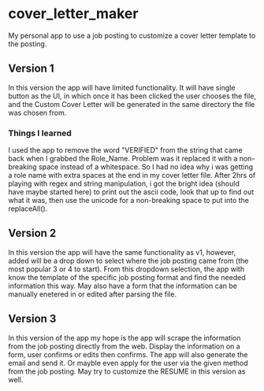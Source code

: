 # cover_letter_maker
My personal app to use a job posting to customize a cover letter template to the posting.

## Version 1 ##
In this version the app will have limited functionality.  It will have single button as the UI, in which once it has been clicked the user chooses the file, and the Custom Cover Letter will be generated in the same directory the file was chosen from.
### Things I learned ###
I used the app to remove the word "VERIFIED" from the string that came back when I grabbed the Role_Name.  Problem was it replaced it with a non-breaking space instead of a whitespace.  So I had no idea why i was getting a role name with extra spaces at the end in my cover letter file.  After 2hrs of playing with regex and string manipulation, i got the bright idea (should have maybe started here) to print out the ascii code, look that up to find out what it was, then use the unicode for a non-breaking space to put into the replaceAll().


## Version 2 ##
In this version the app will have the same functionality as v1, however, added will be a drop down to select where the job posting came from (the most popular 3 or 4 to start).
From this dropdown selection, the app with know the template of the specific job posting format and find the needed information this way.
May also have a form that the information can be manually enetered in or edited after parsing the file.

## Version 3 ##
In this version of the app my hope is the app will scrape the information from the job posting directly from the web.  Display the information on a form, user confirms or edits then confirms.
The app will also generate the email and send it.  Or mayble even apply for the user via the given method from the job posting. May try to customize the RESUME in this version as well.
